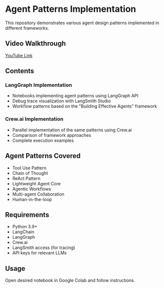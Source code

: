 # Agent Patterns Implementation

This repository demonstrates various agent design patterns implemented in different frameworks.

## Video Walkthrough

[YouTube Link](https://youtu.be/your-video-link)

## Contents

### LangGraph Implementation

- Notebooks implementing agent patterns using LangGraph API
- Debug trace visualization with LangSmith Studio
- Workflow patterns based on the "Building Effective Agents" framework

### Crew.ai Implementation

- Parallel implementation of the same patterns using Crew.ai
- Comparison of framework approaches
- Complete execution examples

## Agent Patterns Covered

- Tool Use Pattern
- Chain of Thought
- ReAct Pattern
- Lightweight Agent Core
- Agentic Workflows
- Multi-agent Collaboration
- Human-in-the-loop

## Requirements

- Python 3.9+
- LangChain
- LangGraph
- Crew.ai
- LangSmith access (for tracing)
- API keys for relevant LLMs

## Usage

Open desired notebook in Google Colab and follow instructions.
